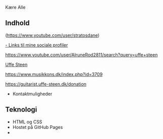 Kære Alle




## Indhold
(https://www.youtube.com/user/stratosdane)

[- Links til mine sociale profiler](https://guitarist.uffe-steen.dk/shop/)


https://www.youtube.com/user/AlruneRod2811/search?query=uffe+steen


[Uffe Steen](http://www.kultunaut.dk/perl/arrlist/type-nynaut?ArrKunstner=Uffe+Steen)


https://www.musikkons.dk/index.php?id=3709



https://guitarist.uffe-steen.dk/donation


- Kontaktmuligheder

## Teknologi
- HTML og CSS
- Hostet på GitHub Pages
- 
